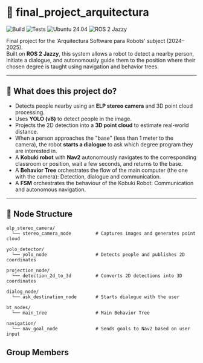 # 🤖 final_project_arquitectura

![Build](https://github.com/amanza17/final_project_arquitectura/actions/workflows/ci.yml/badge.svg?branch=main)
![Tests](https://github.com/amanza17/final_project_arquitectura/actions/workflows/tests.yml/badge.svg?branch=main)
![Ubuntu 24.04](https://img.shields.io/badge/OS-Ubuntu%2024.04-orange)
![ROS 2 Jazzy](https://img.shields.io/badge/ROS%202-Jazzy-blue)


Final project for the 'Arquitectura Software para Robots' subject (2024–2025).  
Built on **ROS 2 Jazzy**, this system allows a robot to detect a nearby person, initiate a dialogue, and autonomously guide them to the position where their chosen degree is taught using navigation and behavior trees.

---

## 🧠 What does this project do?

- Detects people nearby using an **ELP stereo camera** and 3D point cloud processing.
- Uses **YOLO (v8)** to detect people in the image.
- Projects the 2D detection into a **3D point cloud** to estimate real-world distance.
- When a person approaches the "base" (less than 1 meter to the camera), the robot **starts a dialogue** to ask which degree program they are interested in.
- A **Kobuki robot** with **Nav2** autonomously navigates to the corresponding classroom or position, wait a few seconds, and returns to the base.
- A **Behavior Tree** orchestrates the flow of the main computer (the one with the camera): Detection, dialogue and communication.
- A **FSM** orchestrates the behaviour of the Kobuki Robot: Communication and autonomous navigation.

---

## 📁 Node Structure

```plaintext
elp_stereo_camera/
  └── stereo_camera_node         # Captures images and generates point cloud

yolo_detector/
  └── yolo_node                  # Detects people and publishes 2D coordinates

projection_node/
  └── detection_2d_to_3d         # Converts 2D detections into 3D coordinates

dialog_node/
  └── ask_destination_node       # Starts dialogue with the user

bt_nodes/
  └── main_tree                  # Main Behavior Tree

navigation/
  └── nav_goal_node              # Sends goals to Nav2 based on user input
```

## Group Members

